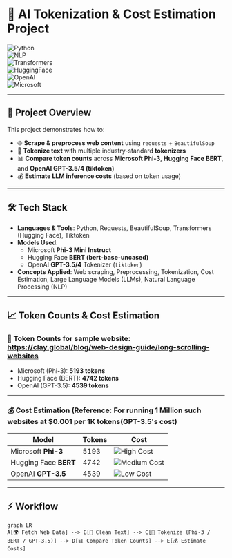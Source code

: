 # 🚀 AI Tokenization & Cost Estimation Project  

![Python](https://img.shields.io/badge/Python-3.10+-blue.svg)  
![NLP](https://img.shields.io/badge/Domain-NLP-orange.svg)  
![Transformers](https://img.shields.io/badge/Library-Transformers-green.svg)  
![HuggingFace](https://img.shields.io/badge/HuggingFace-BERT-yellow.svg)  
![OpenAI](https://img.shields.io/badge/OpenAI-GPT--3.5/4-ff69b4.svg)  
![Microsoft](https://img.shields.io/badge/Microsoft-Phi--3-red.svg)  

---

## 🎯 Project Overview  

This project demonstrates how to:  
- 🌐 **Scrape & preprocess web content** using `requests` + `BeautifulSoup`  
- 🔡 **Tokenize text** with multiple industry-standard **tokenizers**  
- 📊 **Compare token counts** across **Microsoft Phi-3**, **Hugging Face BERT**, and **OpenAI GPT-3.5/4 (tiktoken)**  
- 💰 **Estimate LLM inference costs** (based on token usage)    

---

## 🛠️ Tech Stack  

- **Languages & Tools**: Python, Requests, BeautifulSoup, Transformers (Hugging Face), Tiktoken  
- **Models Used**:  
  - Microsoft **Phi-3 Mini Instruct**  
  - Hugging Face **BERT (bert-base-uncased)**  
  - OpenAI **GPT-3.5/4** Tokenizer (`tiktoken`)  
- **Concepts Applied**: Web scraping, Preprocessing, Tokenization, Cost Estimation, Large Language Models (LLMs), Natural Language Processing (NLP)  

---

## 📈 Token Counts & Cost Estimation  

### 🔹 Token Counts for sample website: https://clay.global/blog/web-design-guide/long-scrolling-websites
- Microsoft (Phi-3): **5193 tokens**  
- Hugging Face (BERT): **4742 tokens**  
- OpenAI (GPT-3.5): **4539 tokens**  

---

### 💰 Cost Estimation (Reference: For running 1 Million such websites at $0.001 per 1K tokens(GPT-3.5's cost)  

| Model | Tokens | Cost |
|-------|--------|------|
| Microsoft **Phi-3** | 5193 | ![High Cost](https://img.shields.io/badge/$5193-🔥-red?style=for-the-badge) |
| Hugging Face **BERT** | 4742 | ![Medium Cost](https://img.shields.io/badge/$4742-⚡-blue?style=for-the-badge) |
| OpenAI **GPT-3.5** | 4539 | ![Low Cost](https://img.shields.io/badge/$4539-✅-green?style=for-the-badge) |

---

## ⚡ Workflow  

```mermaid
graph LR
A[🌍 Fetch Web Data] --> B[🧹 Clean Text] --> C[🔡 Tokenize (Phi-3 / BERT / GPT-3.5)] --> D[📊 Compare Token Counts] --> E[💰 Estimate Costs]

